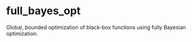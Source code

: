 # full_bayes_opt
Global, bounded optimization of black-box functions using fully Bayesian optimization.
